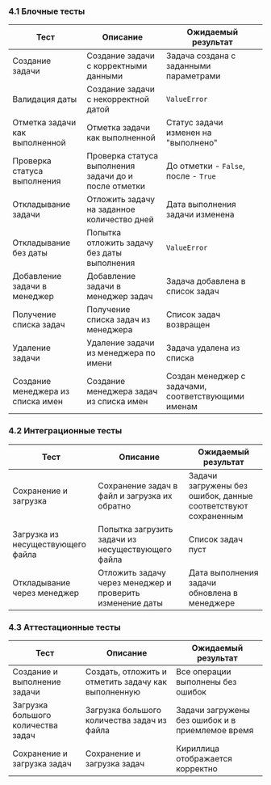 
### 4.1 Блочные тесты

| Тест | Описание | Ожидаемый результат |
|---|---|---|
| Создание задачи | Создание задачи с корректными данными | Задача создана с заданными параметрами |
| Валидация даты | Создание задачи с некорректной датой | `ValueError` |
| Отметка задачи как выполненной | Отметка задачи как выполненной | Статус задачи изменен на "выполнено" |
| Проверка статуса выполнения | Проверка статуса выполнения задачи до и после отметки | До отметки - `False`, после - `True` |
| Откладывание задачи | Отложить задачу на заданное количество дней | Дата выполнения задачи изменена |
| Откладывание без даты | Попытка отложить задачу без даты выполнения | `ValueError` |
| Добавление задачи в менеджер | Добавление задачи в менеджер задач | Задача добавлена в список задач |
| Получение списка задач | Получение списка задач из менеджера | Список задач возвращен |
| Удаление задачи | Удаление задачи из менеджера по имени | Задача удалена из списка |
| Создание менеджера из списка имен | Создание менеджера задач из списка имен | Создан менеджер с задачами, соответствующими именам |

### 4.2 Интеграционные тесты

| Тест | Описание | Ожидаемый результат |
|---|---|---|
| Сохранение и загрузка | Сохранение задач в файл и загрузка их обратно | Задачи загружены без ошибок, данные соответствуют сохраненным |
| Загрузка из несуществующего файла | Попытка загрузить задачи из несуществующего файла | Список задач пуст |
| Откладывание через менеджер | Отложить задачу через менеджер и проверить изменение даты | Дата выполнения задачи обновлена в менеджере |

### 4.3 Аттестационные тесты

| Тест | Описание | Ожидаемый результат |
|---|---|---|
| Создание и выполнение задачи | Создать, отложить и отметить задачу как выполненную | Все операции выполнены без ошибок |
| Загрузка большого количества задач | Загрузка большого количества задач из файла | Задачи загружены без ошибок и в приемлемое время |
| Сохранение и загрузка задач | Сохранение и загрузка задач |  Кириллица отображается корректно |
